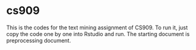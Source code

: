 cs909
=====
This is the codes for the text mining assignment of CS909. To run it, just copy the code one by one into Rstudio and run.
The starting document is preprocessing document.
